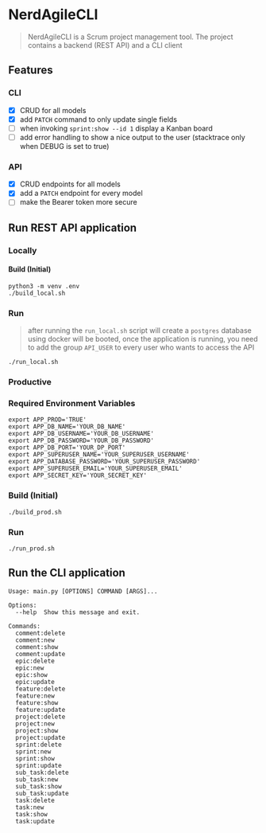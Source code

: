 # NerdAgileCLI
> NerdAgileCLI is a Scrum project management tool. The project contains a backend (REST API) and a CLI client

## Features

### CLI

- [x] CRUD for all models
- [x] add `PATCH` command to only update single fields
- [ ] when invoking `sprint:show --id 1` display a Kanban board 
- [ ] add error handling to show a nice output to the user (stacktrace only when DEBUG is set to true)

### API
- [x] CRUD endpoints for all models
- [x] add a `PATCH` endpoint for every model
- [ ] make the Bearer token more secure

## Run REST API application

### Locally

#### Build (Initial)

    python3 -m venv .env
    ./build_local.sh

### Run
> after running the `run_local.sh` script will create a `postgres` database using docker will be booted, once the application is running, you need to add the group `API_USER` to every user who wants to access the API 

    ./run_local.sh

### Productive

### Required Environment Variables
    
    export APP_PROD='TRUE'
    export APP_DB_NAME='YOUR_DB_NAME'
    export APP_DB_USERNAME='YOUR_DB_USERNAME'
    export APP_DB_PASSWORD='YOUR_DB_PASSWORD'
    export APP_DB_PORT='YOUR_DP_PORT'
    export APP_SUPERUSER_NAME='YOUR_SUPERUSER_USERNAME'
    export APP_DATABASE_PASSWORD='YOUR_SUPERUSER_PASSWORD'
    export APP_SUPERUSER_EMAIL='YOUR_SUPERUSER_EMAIL'
    export APP_SECRET_KEY='YOUR_SECRET_KEY'
### Build (Initial)

    ./build_prod.sh

### Run

    ./run_prod.sh

## Run the CLI application

    Usage: main.py [OPTIONS] COMMAND [ARGS]...
    
    Options:
      --help  Show this message and exit.
    
    Commands:
      comment:delete
      comment:new
      comment:show
      comment:update
      epic:delete
      epic:new
      epic:show
      epic:update
      feature:delete
      feature:new
      feature:show
      feature:update
      project:delete
      project:new
      project:show
      project:update
      sprint:delete
      sprint:new
      sprint:show
      sprint:update
      sub_task:delete
      sub_task:new
      sub_task:show
      sub_task:update
      task:delete
      task:new
      task:show
      task:update